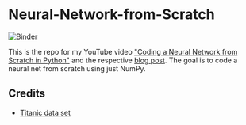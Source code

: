 # Neural-Network-from-Scratch
[![Binder](https://mybinder.org/badge_logo.svg)](https://mybinder.org/v2/gh/SebastianMantey/Neural-Network-from-Scratch/master)

This is the repo for my YouTube video ["Coding a Neural Network from Scratch in Python"](https://www.youtube.com/watch?v=PcfCEt5GdLY) and the respective [blog post](https://www.sebastian-mantey.com/code-blog/coding-a-neural-net-from-scratch-python). The goal is to code a neural net from scratch using just NumPy.

## Credits
- [Titanic data set](https://www.kaggle.com/c/titanic)
